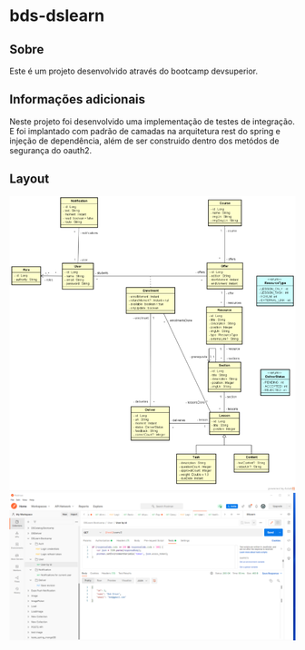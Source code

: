 # bds-dslearn

## Sobre

Este é um projeto desenvolvido através do bootcamp devsuperior.
 
## Informações adicionais

Neste projeto foi desenvolvido uma implementação de testes de integração. E foi implantado com padrão de camadas na arquitetura rest do spring e injeção de dependência, além de ser construido dentro dos metódos de segurança do oauth2.
 
## Layout
<p align="center">
  <img width="800" src="ModeloConceitual_DSLearn.png">
  <img width="600" src="DSLearn_Postman.png">
</P>
